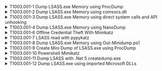<details>
<summary>T1003.001-1 Dump LSASS.exe Memory using ProcDump
</summary>
<pre>$ **Splunk:** index=win_* source="XmlWinEventLog:Microsoft-Windows-Sysmon/Operational" CommandLine="* -ma *" AND (CommandLine="* lsass*" OR CommandLine="* ls*") | table host, User, Image, CommandLine </pre>
</details>
<details>
<summary>T1003.001-2 Dump LSASS.exe Memory using comsvcs.dll
</summary>
<pre>$ NA </pre>
</details>
<details>
<summary>T1003.001-3 Dump LSASS.exe Memory using direct system calls and API unhooking
</summary>
<pre>$ NA </pre>
</details>
<details>
<summary>T1003.001-4 Dump LSASS.exe Memory using NanoDump
</summary>
<pre>$ NA </pre>
</details>
<details>
<summary>T1003.001-6 Offline Credential Theft With Mimikatz
</summary>
<pre>$ NA </pre>
</details>
<details>
<summary>T1003.001-7 LSASS read with pypykatz
</summary>
<pre>$ NA </pre>
</details>
<details>
<summary>T1003.001-8 Dump LSASS.exe Memory using Out-Minidump.ps1
</summary>
<pre>$ NA </pre>
</details>
<details>
<summary>T1003.001-9 Create Mini Dump of LSASS.exe using ProcDump
</summary>
<pre>$ NA </pre>
</details>
<details>
<summary>T1003.001-10 Powershell Mimikatz
</summary>
<pre>$ NA </pre>
</details>
<details>
<summary>T1003.001-11 Dump LSASS with .Net 5 createdump.exe
</summary>
<pre>$ NA </pre>
</details>
<details>
<summary>T1003.001-12 Dump LSASS.exe using imported Microsoft DLLs
</summary>
<pre>$ NA </pre>
</details>
